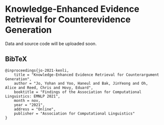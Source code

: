# Knowledge-Enhanced Evidence Retrieval for Counterevidence Generation

Data and source code will be uploaded soon.

## BibTeX
```
@inproceedings{jo-2021-kenli,
    title = "Knowledge-Enhanced Evidence Retrieval for Counterargument Generation",
    author = "Jo, Yohan and Yoo, Haneul and Bak, JinYeong and Oh, Alice and Reed, Chris and Hovy, Eduard",
    booktitle = "Findings of the Association for Computational Linguistics: EMNLP 2021",
    month = nov,
    year = "2021",
    address = "Online",
    publisher = "Association for Computational Linguistics"
}
```
